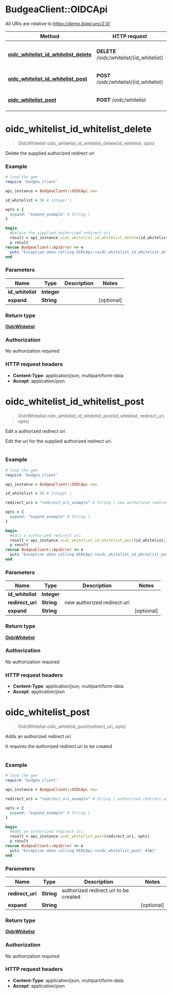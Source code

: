 # BudgeaClient::OIDCApi

All URIs are relative to *https://demo.biapi.pro/2.0/*

Method | HTTP request | Description
------------- | ------------- | -------------
[**oidc_whitelist_id_whitelist_delete**](OIDCApi.md#oidc_whitelist_id_whitelist_delete) | **DELETE** /oidc/whitelist/{id_whitelist} | Delete the supplied authorized redirect uri
[**oidc_whitelist_id_whitelist_post**](OIDCApi.md#oidc_whitelist_id_whitelist_post) | **POST** /oidc/whitelist/{id_whitelist} | Edit a authorized redirect uri
[**oidc_whitelist_post**](OIDCApi.md#oidc_whitelist_post) | **POST** /oidc/whitelist | Adds an authorized redirect uri


# **oidc_whitelist_id_whitelist_delete**
> OidcWhitelist oidc_whitelist_id_whitelist_delete(id_whitelist, opts)

Delete the supplied authorized redirect uri



### Example
```ruby
# load the gem
require 'budgea_client'

api_instance = BudgeaClient::OIDCApi.new

id_whitelist = 56 # Integer | 

opts = { 
  expand: "expand_example" # String | 
}

begin
  #Delete the supplied authorized redirect uri
  result = api_instance.oidc_whitelist_id_whitelist_delete(id_whitelist, opts)
  p result
rescue BudgeaClient::ApiError => e
  puts "Exception when calling OIDCApi->oidc_whitelist_id_whitelist_delete: #{e}"
end
```

### Parameters

Name | Type | Description  | Notes
------------- | ------------- | ------------- | -------------
 **id_whitelist** | **Integer**|  | 
 **expand** | **String**|  | [optional] 

### Return type

[**OidcWhitelist**](OidcWhitelist.md)

### Authorization

No authorization required

### HTTP request headers

 - **Content-Type**: application/json, multipart/form-data
 - **Accept**: application/json



# **oidc_whitelist_id_whitelist_post**
> OidcWhitelist oidc_whitelist_id_whitelist_post(id_whitelist, redirect_uri, opts)

Edit a authorized redirect uri

Edit the uri for the supplied authorized redirect uri.<br><br>

### Example
```ruby
# load the gem
require 'budgea_client'

api_instance = BudgeaClient::OIDCApi.new

id_whitelist = 56 # Integer | 

redirect_uri = "redirect_uri_example" # String | new authorized redirect uri

opts = { 
  expand: "expand_example" # String | 
}

begin
  #Edit a authorized redirect uri
  result = api_instance.oidc_whitelist_id_whitelist_post(id_whitelist, redirect_uri, opts)
  p result
rescue BudgeaClient::ApiError => e
  puts "Exception when calling OIDCApi->oidc_whitelist_id_whitelist_post: #{e}"
end
```

### Parameters

Name | Type | Description  | Notes
------------- | ------------- | ------------- | -------------
 **id_whitelist** | **Integer**|  | 
 **redirect_uri** | **String**| new authorized redirect uri | 
 **expand** | **String**|  | [optional] 

### Return type

[**OidcWhitelist**](OidcWhitelist.md)

### Authorization

No authorization required

### HTTP request headers

 - **Content-Type**: application/json, multipart/form-data
 - **Accept**: application/json



# **oidc_whitelist_post**
> OidcWhitelist oidc_whitelist_post(redirect_uri, opts)

Adds an authorized redirect uri

It requires the authorized redirect uri to be created<br><br>

### Example
```ruby
# load the gem
require 'budgea_client'

api_instance = BudgeaClient::OIDCApi.new

redirect_uri = "redirect_uri_example" # String | authorized redirect uri to be created

opts = { 
  expand: "expand_example" # String | 
}

begin
  #Adds an authorized redirect uri
  result = api_instance.oidc_whitelist_post(redirect_uri, opts)
  p result
rescue BudgeaClient::ApiError => e
  puts "Exception when calling OIDCApi->oidc_whitelist_post: #{e}"
end
```

### Parameters

Name | Type | Description  | Notes
------------- | ------------- | ------------- | -------------
 **redirect_uri** | **String**| authorized redirect uri to be created | 
 **expand** | **String**|  | [optional] 

### Return type

[**OidcWhitelist**](OidcWhitelist.md)

### Authorization

No authorization required

### HTTP request headers

 - **Content-Type**: application/json, multipart/form-data
 - **Accept**: application/json




